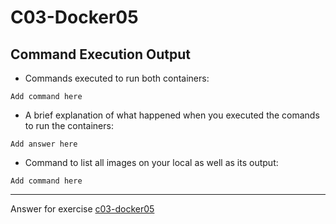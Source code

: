 # C03-Docker05

## Command Execution Output
- Commands executed to run both containers:
```
Add command here
```

- A brief explanation of what happened when you executed the comands to run the containers:
```
Add answer here
```

- Command to list all images on your local as well as its output:
```
Add command here
```

<!-- Don't change anything below this point-->
<!-- Before commiting, remove both commented lines--> 
***
Answer for exercise [c03-docker05](https://github.com/devopsacademyau/academy/blob/779217898c5e63d5f3ca13cba3ac877e03f63efc/classes/03class/exercises/c03-docker05/README.md)